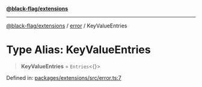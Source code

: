 [**@black-flag/extensions**](../../README.md)

***

[@black-flag/extensions](../../README.md) / [error](../README.md) / KeyValueEntries

# Type Alias: KeyValueEntries

> **KeyValueEntries** = `Entries`\<\{\}\>

Defined in: [packages/extensions/src/error.ts:7](https://github.com/Xunnamius/black-flag/blob/6ed277e0a55bcec73d66d48954610cdf899ffe68/packages/extensions/src/error.ts#L7)
